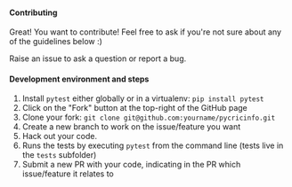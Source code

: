 #### Contributing

Great! You want to contribute! Feel free to ask if you're not sure about any of the guidelines below :)

Raise an issue to ask a question or report a bug.

#### Development environment and steps

1. Install `pytest` either globally or in a virtualenv: `pip install pytest`
2. Click on the "Fork" button at the top-right of the GitHub page
3. Clone your fork: `git clone git@github.com:yourname/pycricinfo.git`
4. Create a new branch to work on the issue/feature you want
5. Hack out your code. 
6. Runs the tests by executing `pytest` from the command line (tests live in the `tests` subfolder)
7. Submit a new PR with your code, indicating in the PR which issue/feature it relates to


